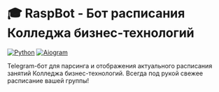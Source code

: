 # 🎓 RaspBot - Бот расписания Колледжа бизнес-технологий

[![Python](https://img.shields.io/badge/Python-3.8+-blue.svg)](https://python.org)
[![Aiogram](https://img.shields.io/badge/Aiogram-3.x-green.svg)](https://docs.aiogram.dev/)

Telegram-бот для парсинга и отображения актуального расписания занятий Колледжа бизнес-технологий. Всегда под рукой свежее расписание вашей группы!

